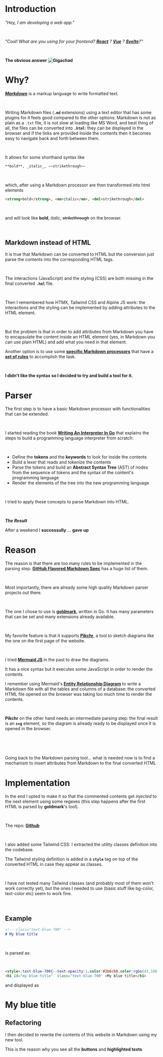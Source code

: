 # Introduction
<!-- `{% func GmtIntroduction() %}` -->

_"Hey, I am developing a web app."_

<br>

_"Cool! What are you using for your frontend? <!-- class="btn bg-blue-200" -->[**React**](https://react.dev/)
? <!-- class="btn bg-green-200" -->[**Vue**](https://vuejs.org/)
? <!-- class="btn bg-orange-200" -->[**Svelte**](https://svelte.dev/)?"_

<br>

<div x-data="{show:false}"><div>

**<!-- class="btn btn-primary" x-show="!show" @click="show=true" -->The obvious answer**
**<!-- class="mx-auto h-full" x-show="show"-->![Gigachad](./assets/gmt/gigachad.jpg)**

<!-- `{% endfunc %}` -->

# Why?
<!-- `{% func GmtWhy() %}` -->

_<!-- class="btn bg-blue-200" target="_blank" -->[**Markdown**](https://en.wikipedia.org/wiki/Markdown)_ is a markup language to write formatted text.
<br>

<br>

Writing Markdown files (**`.md`** extensions) using a text editor that has some plugins for it feels good compared to the other options: Markdown is not as plain as a `.txt` file, it is not slow at loading like MS Word, and best thing of all, the files can be converted into **`.html`**: they can be displayed in the browser and if the links are provided inside the contents then it becomes easy to navigate back and forth between them.

<br>

It allows for some shorthand syntax like
```md
**bold**, _italic_, ~~strikethrough~~
```

<br>

which, after using a Markdown processor are then transformed into html elements

```md
<strong>bold</strong>, <em>italic</em>, <del>strikethrough</del>
```

<br>

and will look like **bold**, _italic_, ~~strikethrough~~ on the browser.


<br>


## Markdown instead of HTML

It is true that Markdown can be converted to HTML but the conversion just parse the contents into the corresponding HTML tags.

<br>

The interactions (JavaScript) and the styling (CSS) are both missing in the final converted **`.hml`** file.

<br>

Then I remembered how HTMX, Tailwind CSS and Alpine JS work: the interactions and the styling can be implemented by adding attributes to the HTML element.

<br>

But the problem is that in order to add attributes from Markdown you have to encapsulate the content inside an HTML element (yes, in Markdown you can use plain HTML) and add what you need in that element.

Another option is to use some <!-- target="_blank" class="bg-orange-200 animate-pulse" -->[**specific Markdown processors**](https://boringrails.com/tips/jekyll-css-class) that have
a <!-- target="_blank" class="bg-yellow-200 animate-pulse" -->[**set of rules**](https://kramdown.gettalong.org/syntax.html#block-ials) to accomplish the task.

<br>

**I didn't like the syntax so I decided to try and build a tool for it.**

<!-- `{% endfunc %}` -->


# Parser
<!-- `{% func GmtParser() %}` -->
The first step is to have a basic Markdown processor with functionalities that can be extended.

<br>

I started reading the book <!-- class="bg-teal-300 animate-pulse" target="_blank" -->[**Writing An Interpreter In Go**](https://interpreterbook.com/) that explains the steps to build a programming language interpreter from scratch:

<br>


<!-- class="list-disc list-inside" -->
* Define the **tokens** and the **keywords** to look for inside the contents
* Build a lexer that reads and tokenize the contents
* Parse the tokens and build an **Abstract Syntax Tree** (AST) of nodes from the sequence of tokens and the syntax of the content's programming language
* Render the elements of the tree into the new programming language

<br>

I tried to apply these concepts to parse Markdown into HTML.

<br>

_<!-- class="btn btn-primary" hx-get="gmt/result" hx-swap="outerHTML" -->**The Result**_

<!-- `{% endfunc %}` -->


<!-- `{% func GmtResult() %}` -->

After a weekend I <!-- class="bg-green-200" -->**successully**
... <!-- class="bg-red-200 transition-opacity duration-500 ease-in-out opacity-0" hx-ext="class-tools" classes="remove opacity-0:2s" -->**gave up**

<!-- `{% endfunc %}` -->


# Reason
<!-- `{% func GmtReason() %}` -->

The reason is that there are too many rules to be implemented in the parsing step.  <!-- target="_blank" class="bg-purple-200 animate-pulse" -->[**GitHub Flavored Markdown Spec**](https://github.github.com/gfm/) has a huge list of them.

<br>

Most importantly, there are already some high quality Markdown parser projects out there.

<br>

The one I chose to use is <!-- target="_blank" class="bg-orange-200 animate-pulse" -->[**goldmark**](https://github.com/yuin/goldmark/), written in Go. It has many parameters that can be set and many extensions already available.

<br>

My favorite feature is that it supports <!-- target="_blank" class="bg-green-200 animate-pulse" -->[**Pikchr**](https://pikchr.org/home/doc/trunk/homepage.md), a tool to sketch diagrams like the one on the first page of the website.

<br>

I tried <!-- target="_blank" class="bg-red-200 animate-pulse" -->[**Mermaid JS**](https://mermaid.js.org/intro/) in the past to draw the diagrams.

It has a nice syntax but it executes some JavaScript in order to render the contents.

I remember using Mermaid's [**Entity Relationship Diagram**](https://mermaid.js.org/syntax/entityRelationshipDiagram.html) to write a Markdown file with all the tables and columns of a database: the converted HTML file opened on the browser was taking too much time to render the contents.

<br>

**Pikchr** on the other hand needs an intermediate parsing step: the final result is an **`svg`** element, so the diagram is already ready to be displayed once it is opened in the browser.

<br>

<br>

<br>

Going back to the Markdown parsing tool... what is needed now is to find a mechanism to insert attributes from Markdown to the final converted HTML

<!-- `{% endfunc %}` -->


# Implementation
<!-- `{% func GmtImplementation() %}` -->

In the end I opted to make it so that the commented contents get *injected* to the next element using some regexes (this step happens after the first HTML is parsed by **goldmark**'s tool).

<br>

The repo: <!-- target="_blank" class="bg-teal-300 animate-pulse" -->[**Github**](https://github.com/Jiang-Gianni/gmt)

<br>

I also added some Tailwind CSS: I extracted the utility classes definition into the codebase.

The Tailwind styling definition is added in a **`style`** tag on top of the converted HTML in case they appear as classes.

<br>

I have not tested many Tailwind classes (and probably most of them won't work correctly yet), but the ones I needed to use (basic stuff like bg-color, text-color etc) seem to work fine.

<br>

## Example

```md
<!-- class="text-blue-700" -->
# My blue title
```

<br>

is parsed as:

<br>

```html
<style>.text-blue-700{--text-opacity:1;color:#2b6cb0;color:rgba(43,108,176,var(--text-opacity))}</style>
<h1 id="my-blue-title"  class="text-blue-700" >My blue title</h1>
```

and displayed as

<!-- class="text-blue-700" -->
# My blue title


## Refactoring

I then decided to rewrite the contents of this website in Markdown using my new tool.

This is the reason why you see all the <!-- class="btn btn-accent" -->**buttons**
and <!-- class="bg-orange-200" -->**highlighted texts**





<!-- `{% endfunc %}` -->
